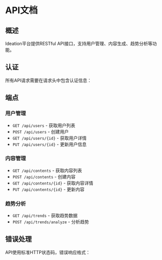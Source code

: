 # API文档

## 概述
Ideation平台提供RESTful API接口，支持用户管理、内容生成、趋势分析等功能。

## 认证
所有API请求需要在请求头中包含认证信息： 

## 端点

### 用户管理
- `GET /api/users` - 获取用户列表
- `POST /api/users` - 创建用户
- `GET /api/users/{id}` - 获取用户详情
- `PUT /api/users/{id}` - 更新用户信息

### 内容管理
- `GET /api/contents` - 获取内容列表
- `POST /api/contents` - 创建内容
- `GET /api/contents/{id}` - 获取内容详情
- `PUT /api/contents/{id}` - 更新内容

### 趋势分析
- `GET /api/trends` - 获取趋势数据
- `POST /api/trends/analyze` - 分析趋势

## 错误处理
API使用标准HTTP状态码，错误响应格式： 
